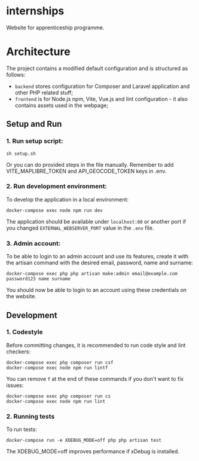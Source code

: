 # internships
Website for apprenticeship programme.
# Architecture
The project contains a modified default configuration and is structured as follows:
* `backend` stores configuration for Composer and Laravel application and other PHP related stuff;
* `frontend` is for Node.js npm, Vite, Vue.js and lint configuration - it also contains assets used in the webpage;

## Setup and Run
### 1. Run setup script:
```shell script
sh setup.sh
```
Or you can do provided steps in the file manually.
Remember to add VITE_MAPLIBRE_TOKEN and API_GEOCODE_TOKEN keys in .env.

### 2. Run development environment:
To develop the application in a local environment:
```shell script
docker-compose exec node npm run dev
```
The application should be available under `localhost:80` or another port if you changed `EXTERNAL_WEBSERVER_PORT` value in the `.env` file.

### 3. Admin account:
To be able to login to an admin account and use its features, create it with the artisan command with the desired email, password, name and surname:
```shell script
docker-compose exec php php artisan make:admin email@example.com password123 name surname
```
You should now be able to login to an account using these credentials on the website.

## Development
### 1. Codestyle
Before committing changes, it is recommended to run code style and lint checkers:
```shell script
docker-compose exec php composer run csf
docker-compose exec node npm run lintf
```
You can remove `f` at the end of these commands if you don't want to fix issues:
```shell script
docker-compose exec php composer run cs
docker-compose exec node npm run lint
```

### 2. Running tests
To run tests:
```shell script
docker-compose run -e XDEBUG_MODE=off php php artisan test
```
The XDEBUG_MODE=off improves performance if xDebug is installed.